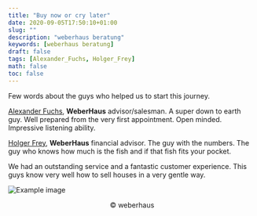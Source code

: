 ```yaml
---
title: "Buy now or cry later"
date: 2020-09-05T17:50:10+01:00
slug: ""
description: "weberhaus beratung"
keywords: [weberhaus beratung]
draft: false
tags: [Alexander_Fuchs, Holger_Frey]
math: false
toc: false
---
```


Few words about the guys who helped us to start this journey.<br>

<a href="https://www.weberhaus.de/bauforum-in-offenburg-hohberg/" target="_blank">Alexander Fuchs</a>, <b>WeberHaus</b> advisor/salesman. A super down to earth guy. Well prepared from the very first appointment. Open minded. Impressive listening ability. 

<a href="https://www.weberhaus.de/bauforum-in-offenburg-hohberg/" target="_blank">Holger Frey</a>, <b>WeberHaus</b> financial advisor. The guy with the numbers. The guy who knows how much is the fish and if that fish fits your pocket. 


We had an outstanding service and a fantastic customer experience. This guys know very well how to sell houses in a very gentle way. 


![Example image](/images/bauforum_team.jpg)
<center>© weberhaus</center>



